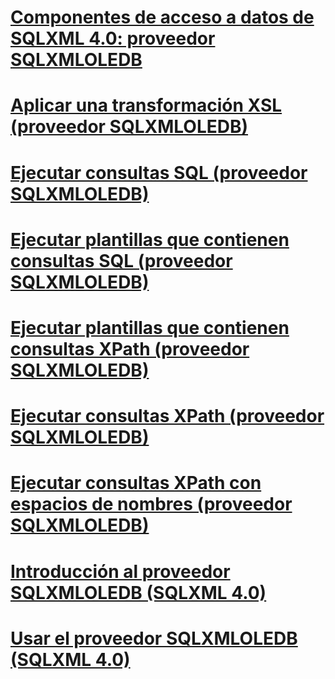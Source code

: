 # [Componentes de acceso a datos de SQLXML 4.0: proveedor SQLXMLOLEDB](sqlxml-4-0-data-access-components-sqlxmloledb-provider.md)

# [Aplicar una transformación XSL (proveedor SQLXMLOLEDB)](applying-an-xsl-transformation-sqlxmloledb-provider.md)
# [Ejecutar consultas SQL (proveedor SQLXMLOLEDB)](executing-sql-queries-sqlxmloledb-provider.md)
# [Ejecutar plantillas que contienen consultas SQL (proveedor SQLXMLOLEDB)](executing-templates-that-contain-sql-queries-sqlxmloledb-provider.md)
# [Ejecutar plantillas que contienen consultas XPath (proveedor SQLXMLOLEDB)](executing-templates-that-contain-xpath-queries-sqlxmloledb-provider.md)
# [Ejecutar consultas XPath (proveedor SQLXMLOLEDB)](executing-xpath-queries-sqlxmloledb-provider.md)
# [Ejecutar consultas XPath con espacios de nombres (proveedor SQLXMLOLEDB)](executing-xpath-queries-with-namespaces-sqlxmloledb-provider.md)
# [Introducción al proveedor SQLXMLOLEDB (SQLXML 4.0)](introduction-to-the-sqlxmloledb-provider-sqlxml-4-0.md)
# [Usar el proveedor SQLXMLOLEDB (SQLXML 4.0)](using-the-sqlxmloledb-provider-sqlxml-4-0.md)
